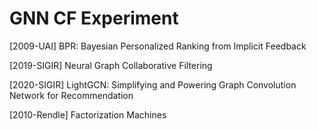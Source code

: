 # GNN CF Experiment

[2009-UAI] BPR: Bayesian Personalized Ranking from Implicit Feedback  
  
  
[2019-SIGIR] Neural Graph Collaborative Filtering  
  

[2020-SIGIR] LightGCN: Simplifying and Powering Graph Convolution Network for Recommendation  
  
  
[2010-Rendle] Factorization Machines  
  
  
